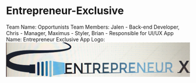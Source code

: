 # Entrepreneur-Exclusive
Team Name: Opportunists
Team Members: Jalen - Back-end Developer, Chris - Manager, Maximus - Styler, Brian - Responsible for UI/UX
App Name: Entrepreneur Exclusive
App Logo: ![Logo](IMG_E0156.JPG)
